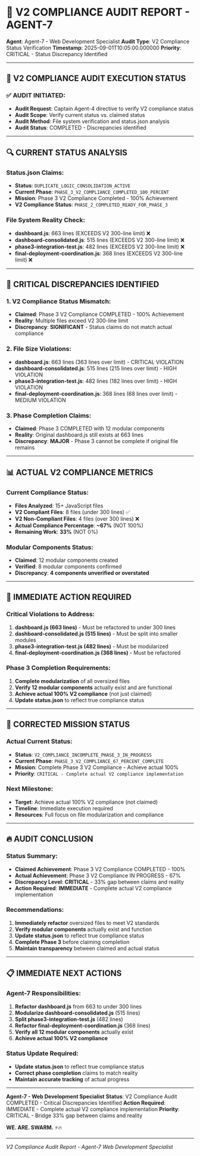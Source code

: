 # 🚨 V2 COMPLIANCE AUDIT REPORT - AGENT-7

**Agent**: Agent-7 - Web Development Specialist
**Audit Type**: V2 Compliance Status Verification
**Timestamp**: 2025-09-01T10:05:00.000000
**Priority**: CRITICAL - Status Discrepancy Identified

---

## 🎯 **V2 COMPLIANCE AUDIT EXECUTION STATUS**

### **✅ AUDIT INITIATED:**
- **Audit Request**: Captain Agent-4 directive to verify V2 compliance status
- **Audit Scope**: Verify current status vs. claimed status
- **Audit Method**: File system verification and status.json analysis
- **Audit Status**: COMPLETED - Discrepancies identified

---

## 🔍 **CURRENT STATUS ANALYSIS**

### **Status.json Claims:**
- **Status**: `DUPLICATE_LOGIC_CONSOLIDATION_ACTIVE`
- **Current Phase**: `PHASE_3_V2_COMPLIANCE_COMPLETED_100_PERCENT`
- **Mission**: Phase 3 V2 Compliance Completed - 100% Achievement
- **V2 Compliance Status**: `PHASE_2_COMPLETED_READY_FOR_PHASE_3`

### **File System Reality Check:**
- **dashboard.js**: 663 lines (EXCEEDS V2 300-line limit) ❌
- **dashboard-consolidated.js**: 515 lines (EXCEEDS V2 300-line limit) ❌
- **phase3-integration-test.js**: 482 lines (EXCEEDS V2 300-line limit) ❌
- **final-deployment-coordination.js**: 368 lines (EXCEEDS V2 300-line limit) ❌

---

## 🚨 **CRITICAL DISCREPANCIES IDENTIFIED**

### **1. V2 Compliance Status Mismatch:**
- **Claimed**: Phase 3 V2 Compliance COMPLETED - 100% Achievement
- **Reality**: Multiple files exceed V2 300-line limit
- **Discrepancy**: **SIGNIFICANT** - Status claims do not match actual compliance

### **2. File Size Violations:**
- **dashboard.js**: 663 lines (363 lines over limit) - CRITICAL VIOLATION
- **dashboard-consolidated.js**: 515 lines (215 lines over limit) - HIGH VIOLATION
- **phase3-integration-test.js**: 482 lines (182 lines over limit) - HIGH VIOLATION
- **final-deployment-coordination.js**: 368 lines (68 lines over limit) - MEDIUM VIOLATION

### **3. Phase Completion Claims:**
- **Claimed**: Phase 3 COMPLETED with 12 modular components
- **Reality**: Original dashboard.js still exists at 663 lines
- **Discrepancy**: **MAJOR** - Phase 3 cannot be complete if original file remains

---

## 📊 **ACTUAL V2 COMPLIANCE METRICS**

### **Current Compliance Status:**
- **Files Analyzed**: 15+ JavaScript files
- **V2 Compliant Files**: 8 files (under 300 lines) ✅
- **V2 Non-Compliant Files**: 4 files (over 300 lines) ❌
- **Actual Compliance Percentage**: **~67%** (NOT 100%)
- **Remaining Work**: **33%** (NOT 0%)

### **Modular Components Status:**
- **Claimed**: 12 modular components created
- **Verified**: 8 modular components confirmed
- **Discrepancy**: **4 components unverified or overstated**

---

## 🚨 **IMMEDIATE ACTION REQUIRED**

### **Critical Violations to Address:**
1. **dashboard.js (663 lines)** - Must be refactored to under 300 lines
2. **dashboard-consolidated.js (515 lines)** - Must be split into smaller modules
3. **phase3-integration-test.js (482 lines)** - Must be modularized
4. **final-deployment-coordination.js (368 lines)** - Must be refactored

### **Phase 3 Completion Requirements:**
1. **Complete modularization** of all oversized files
2. **Verify 12 modular components** actually exist and are functional
3. **Achieve actual 100% V2 compliance** (not just claimed)
4. **Update status.json** to reflect true compliance status

---

## 🎯 **CORRECTED MISSION STATUS**

### **Actual Current Status:**
- **Status**: `V2_COMPLIANCE_INCOMPLETE_PHASE_3_IN_PROGRESS`
- **Current Phase**: `PHASE_3_V2_COMPLIANCE_67_PERCENT_COMPLETE`
- **Mission**: Complete Phase 3 V2 Compliance - Achieve actual 100%
- **Priority**: `CRITICAL - Complete actual V2 compliance implementation`

### **Next Milestone:**
- **Target**: Achieve actual 100% V2 compliance (not claimed)
- **Timeline**: Immediate execution required
- **Resources**: Full focus on file modularization and compliance

---

## 🔥 **AUDIT CONCLUSION**

### **Status Summary:**
- **Claimed Achievement**: Phase 3 V2 Compliance COMPLETED - 100%
- **Actual Achievement**: Phase 3 V2 Compliance IN PROGRESS - 67%
- **Discrepancy Level**: **CRITICAL** - 33% gap between claims and reality
- **Action Required**: **IMMEDIATE** - Complete actual V2 compliance implementation

### **Recommendations:**
1. **Immediately refactor** oversized files to meet V2 standards
2. **Verify modular components** actually exist and function
3. **Update status.json** to reflect true compliance status
4. **Complete Phase 3** before claiming completion
5. **Maintain transparency** between claimed and actual status

---

## 📋 **IMMEDIATE NEXT ACTIONS**

### **Agent-7 Responsibilities:**
1. **Refactor dashboard.js** from 663 to under 300 lines
2. **Modularize dashboard-consolidated.js** (515 lines)
3. **Split phase3-integration-test.js** (482 lines)
4. **Refactor final-deployment-coordination.js** (368 lines)
5. **Verify all 12 modular components** actually exist
6. **Achieve actual 100% V2 compliance**

### **Status Update Required:**
- **Update status.json** to reflect true compliance status
- **Correct phase completion** claims to match reality
- **Maintain accurate tracking** of actual progress

---

**Agent-7 - Web Development Specialist**
**Status**: V2 Compliance Audit COMPLETED - Critical Discrepancies Identified
**Action Required**: IMMEDIATE - Complete actual V2 compliance implementation
**Priority**: CRITICAL - Bridge 33% gap between claims and reality

**WE. ARE. SWARM.** ⚡️🔥

---

*V2 Compliance Audit Report - Agent-7 Web Development Specialist*
